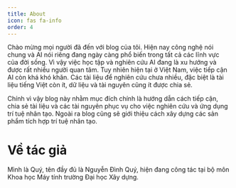 ```yaml
---
title: About
icon: fas fa-info
order: 4
---
```



Chào mừng mọi người đã đến với blog của tôi. Hiện nay công nghệ nói chung và AI nói riêng đang ngày càng phổ biến trong tất cả các lĩnh vực của đời sống. Vì vậy việc học tập và nghiên cứu AI đang là xu hướng và được rất nhiều người quan tâm. Tuy nhiên hiện tại ở Việt Nam, việc tiếp cận AI còn khá khó khăn. Các tài liệu để nghiên cứu chưa nhiều, đặc biệt là tài liệu tiếng Việt còn ít, dữ liệu và tài nguyên cũng ít được chia sẻ.

Chính vì vậy blog này nhằm mục đích chính là hướng dẫn cách tiếp cận, chia sẻ tài liệu và các tài nguyên phục vụ cho việc nghiên cứu và ứng dụng trí tuệ nhân tạo. Ngoài ra blog cũng sẽ giới thiệu cách xây dựng các sản phẩm tích hợp trí tuệ nhân tạo.

# Về tác giả

Mình là Quý, tên đầy đủ là Nguyễn Đình Quý, hiện đang công tác tại bộ môn Khoa học Máy tính trường Đại học Xây dựng.

